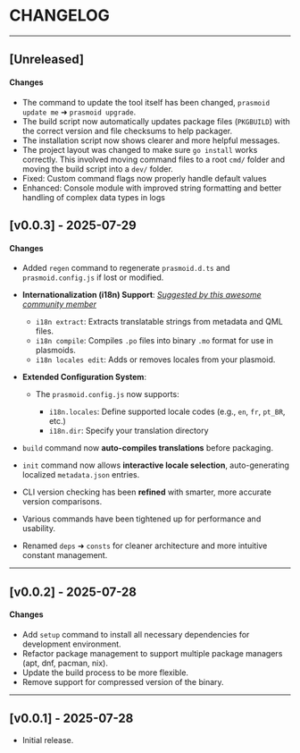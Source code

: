 # CHANGELOG

---

## [Unreleased]

#### Changes

- The command to update the tool itself has been changed, `prasmoid update me` ➜ `prasmoid upgrade`.
- The build script now automatically updates package files (`PKGBUILD`) with the correct version and file checksums to help packager.
- The installation script now shows clearer and more helpful messages.
- The project layout was changed to make sure `go install` works correctly. This involved moving command files to a root `cmd/` folder and moving the build script into a `dev/` folder.
- Fixed: Custom command flags now properly handle default values
- Enhanced: Console module with improved string formatting and better handling of complex data types in logs

## [v0.0.3] - 2025-07-29

#### Changes

- Added `regen` command to regenerate `prasmoid.d.ts` and `prasmoid.config.js` if lost or modified.
- **Internationalization (i18n) Support**:
  _[Suggested by this awesome community member](https://www.reddit.com/r/kde/comments/1mb9paz/comment/n5mt6tg/?utm_source=share&utm_medium=web3x&utm_name=web3xcss&utm_term=1&utm_content=share_button)_

  - `i18n extract`: Extracts translatable strings from metadata and QML files.
  - `i18n compile`: Compiles `.po` files into binary `.mo` format for use in plasmoids.
  - `i18n locales edit`: Adds or removes locales from your plasmoid.

- **Extended Configuration System**:

  - The `prasmoid.config.js` now supports:

    - `i18n.locales`: Define supported locale codes (e.g., `en`, `fr`, `pt_BR`, etc.)
    - `i18n.dir`: Specify your translation directory

- `build` command now **auto-compiles translations** before packaging.
- `init` command now allows **interactive locale selection**, auto-generating localized `metadata.json` entries.
- CLI version checking has been **refined** with smarter, more accurate version comparisons.
- Various commands have been tightened up for performance and usability.
- Renamed `deps` ➜ `consts` for cleaner architecture and more intuitive constant management.

---

## [v0.0.2] - 2025-07-28

#### Changes

- Add `setup` command to install all necessary dependencies for development environment.
- Refactor package management to support multiple package managers (apt, dnf, pacman, nix).
- Update the build process to be more flexible.
- Remove support for compressed version of the binary.

---

## [v0.0.1] - 2025-07-28

- Initial release.
